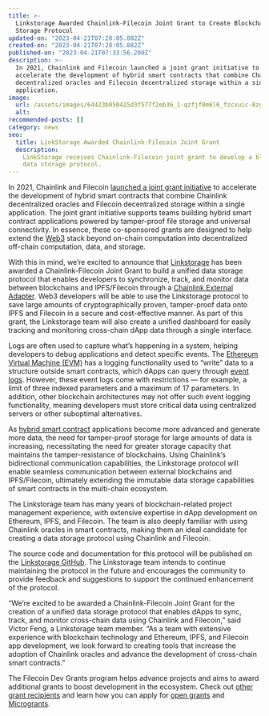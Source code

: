 ```yaml
---
title: >-
  Linkstorage Awarded Chainlink-Filecoin Joint Grant to Create Blockchain Data
  Storage Protocol
updated-on: "2023-04-21T07:28:05.882Z"
created-on: "2023-04-21T07:28:05.882Z"
published-on: "2023-04-21T07:33:56.200Z"
description: >-
  In 2021, Chainlink and Filecoin launched a joint grant initiative to
  accelerate the development of hybrid smart contracts that combine Chainlink
  decentralized oracles and Filecoin decentralized storage within a single
  application.
image:
  url: /assets/images/64423b050425d3f577f2eb36_1-qzfjf0m6l6_fzcxuic-8zg.png
  alt:
recommended-posts: []
category: news
seo:
  title: LinkStorage Awarded Chainlink-Filecoin Joint Grant
  description:
    LinkStorage receives Chainlink-Filecoin joint grant to develop a blockchain
    data storage protocol.
---
```


In 2021, Chainlink and Filecoin [launched a joint grant initiative](https://blog.chain.link/announcing-the-chainlink-and-filecoin-joint-grant-program/) to accelerate the development of hybrid smart contracts that combine Chainlink decentralized oracles and Filecoin decentralized storage within a single application. The joint grant initiative supports teams building hybrid smart contract applications powered by tamper-proof file storage and universal connectivity. In essence, these co-sponsored grants are designed to help extend the [Web3](https://blog.chain.link/web3/) stack beyond on-chain computation into decentralized off-chain computation, data, and storage.

With this in mind, we’re excited to announce that [Linkstorage](https://linkstorage.io/) has been awarded a Chainlink-Filecoin Joint Grant to build a unified data storage protocol that enables developers to synchronize, track, and monitor data between blockchains and IPFS/Filecoin through a [Chainlink External Adapter](https://docs.chain.link/docs/external-adapters/). Web3 developers will be able to use the Linkstorage protocol to save large amounts of cryptographically proven, tamper-proof data onto IPFS and Filecoin in a secure and cost-effective manner. As part of this grant, the Linkstorage team will also create a unified dashboard for easily tracking and monitoring cross-chain dApp data through a single interface.

Logs are often used to capture what’s happening in a system, helping developers to debug applications and detect specific events. The [Ethereum Virtual Machine (EVM)](https://ethereum.org/en/developers/docs/evm/) has a logging functionality used to “write” data to a structure outside smart contracts, which dApps can query through [event logs](https://blog.chain.link/events-and-logging-in-solidity/). However, these event logs come with restrictions — for example, a limit of three indexed parameters and a maximum of 17 parameters. In addition, other blockchain architectures may not offer such event logging functionality, meaning developers must store critical data using centralized servers or other suboptimal alternatives.

As [hybrid smart contract](https://blog.chain.link/hybrid-smart-contracts-explained/) applications become more advanced and generate more data, the need for tamper-proof storage for large amounts of data is increasing, necessitating the need for greater storage capacity that maintains the tamper-resistance of blockchains. Using Chainlink’s bidirectional communication capabilities, the Linkstorage protocol will enable seamless communication between external blockchains and IPFS/Filecoin, ultimately extending the immutable data storage capabilities of smart contracts in the multi-chain ecosystem.

The Linkstorage team has many years of blockchain-related project management experience, with extensive expertise in dApp development on Ethereum, IPFS, and Filecoin. The team is also deeply familiar with using Chainlink oracles in smart contracts, making them an ideal candidate for creating a data storage protocol using Chainlink and Filecoin.

The source code and documentation for this protocol will be published on the [Linkstorage GitHub](https://github.com/linkstorage). The Linkstorage team intends to continue maintaining the protocol in the future and encourages the community to provide feedback and suggestions to support the continued enhancement of the protocol.

“We’re excited to be awarded a Chainlink-Filecoin Joint Grant for the creation of a unified data storage protocol that enables dApps to sync, track, and monitor cross-chain data using Chainlink and Filecoin,” said Victor Feng, a Linkstorage team member. “As a team with extensive experience with blockchain technology and Ethereum, IPFS, and Filecoin app development, we look forward to creating tools that increase the adoption of Chainlink oracles and advance the development of cross-chain smart contracts.”

The Filecoin Dev Grants program helps advance projects and aims to award additional grants to boost development in the ecosystem. Check out [other grant recipients](https://filecoinfoundation.medium.com/wave-11-dev-grant-recipients-ddc60c0b426c) and learn how you can apply for [open grants](https://github.com/filecoin-project/devgrants/blob/master/open-grants/README.md) and [Microgrants](https://github.com/filecoin-project/devgrants/blob/master/microgrants/microgrants.md).
